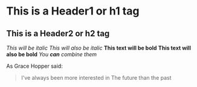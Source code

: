 # This is a Header1 or h1 tag
## This is a Header2 or h2 tag

*This will be italic*
_This will also be italic_
**This text will be bold**
__This text will also be bold__
*You **can** combine them*

As Grace Hopper said:
>I've always been more interested in
>The future than the past
